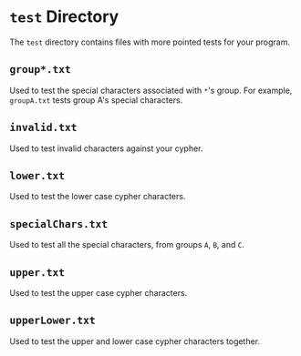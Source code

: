 # `test` Directory
The `test` directory contains files with more pointed tests for your program.

## `group*.txt`
Used to test the special characters associated with `*`'s group. For example, `groupA.txt` tests group A's special characters.

## `invalid.txt`
Used to test invalid characters against your cypher.

## `lower.txt`
Used to test the lower case cypher characters.

## `specialChars.txt`
Used to test all the special characters, from groups `A`, `B`, and `C`.

## `upper.txt`
Used to test the upper case cypher characters.

## `upperLower.txt`
Used to test the upper and lower case cypher characters together.
